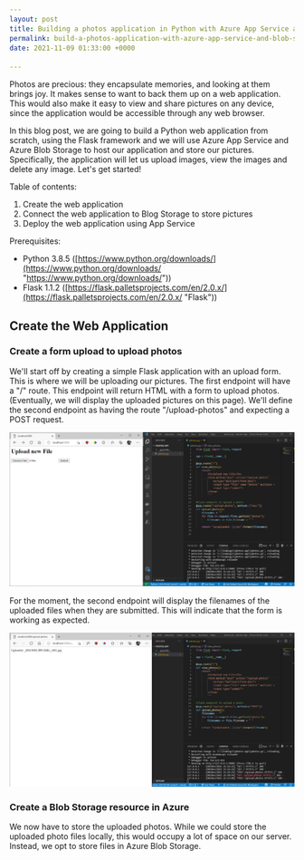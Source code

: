 ```yaml
---
layout: post
title: Building a photos application in Python with Azure App Service and Blob Storage
permalink: build-a-photos-application-with-azure-app-service-and-blob-storage
date: 2021-11-09 01:33:00 +0000

---
```

Photos are precious: they encapsulate memories, and looking at them brings joy. It makes sense to want to back them up on a web application. This would also make it easy to view and share pictures on any device, since the application would be accessible through any web browser.

In this blog post, we are going to build a Python web application from scratch, using the Flask framework and we will use Azure App Service and Azure Blob Storage to host our application and store our pictures. Specifically, the application will let us upload images, view the images and delete any image. Let's get started!

Table of contents:

1. Create the web application
2. Connect the web application to Blog Storage to store pictures
3. Deploy the web application using App Service

Prerequisites:

* Python 3.8.5 ([https://www.python.org/downloads/](https://www.python.org/downloads/ "https://www.python.org/downloads/"))
* Flask 1.1.2 ([https://flask.palletsprojects.com/en/2.0.x/](https://flask.palletsprojects.com/en/2.0.x/ "Flask"))

## Create the Web Application

### Create a form upload to upload photos

We'll start off by creating a simple Flask application with an upload form. This is where we will be uploading our pictures. The first endpoint will have a "/" route.  This endpoint will return HTML with a form to upload photos. (Eventually, we will display the uploaded pictures on this page). We'll define the second endpoint as having the route "/upload-photos" and expecting a POST request.

![Web Application (left) and source code (right)](/uploads/screenshot-2021-11-08-212154.png "Form Upload for Photos")

For the moment, the second endpoint will display the filenames of the uploaded files when they are submitted. This will indicate that the form is working as expected.

![](/uploads/screenshot-2021-11-08-212424.png)

### Create a Blob Storage resource in Azure

We now have to store the uploaded photos. While we could store the uploaded photo files locally, this would occupy a lot of space on our server. Instead, we opt to store files in Azure Blob Storage. 